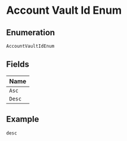 
# Account Vault Id Enum

## Enumeration

`AccountVaultIdEnum`

## Fields

| Name |
|  --- |
| `Asc` |
| `Desc` |

## Example

```
desc
```

